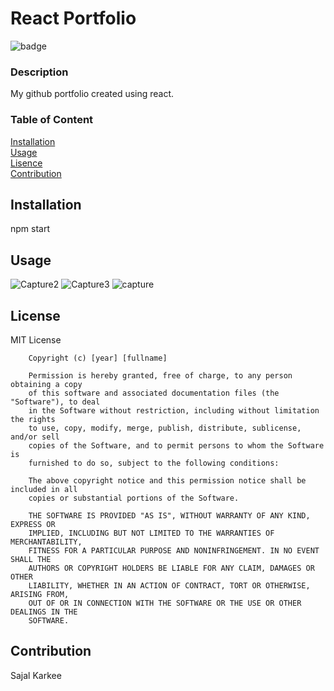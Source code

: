 
# React Portfolio

![badge](https://img.shields.io/badge/MIT-green)


### Description
My github portfolio created using react.

### Table of Content  
[Installation](#Installation)  
[Usage](#Usage)  
[Lisence](#License)  
[Contribution](#Contribution)

## Installation 
npm start

## Usage
![Capture2](https://user-images.githubusercontent.com/69816889/100044033-9d4c2400-2ddc-11eb-9f1e-cdcf177078a4.PNG)
![Capture3](https://user-images.githubusercontent.com/69816889/100044034-9cb38d80-2ddc-11eb-8bdc-b3e1a80c65bd.PNG)
![capture](https://user-images.githubusercontent.com/69816889/100044035-9de4ba80-2ddc-11eb-84ce-958217f2cc72.PNG)


## License
MIT License

        Copyright (c) [year] [fullname]
        
        Permission is hereby granted, free of charge, to any person obtaining a copy
        of this software and associated documentation files (the "Software"), to deal
        in the Software without restriction, including without limitation the rights
        to use, copy, modify, merge, publish, distribute, sublicense, and/or sell
        copies of the Software, and to permit persons to whom the Software is
        furnished to do so, subject to the following conditions:
        
        The above copyright notice and this permission notice shall be included in all
        copies or substantial portions of the Software.
        
        THE SOFTWARE IS PROVIDED "AS IS", WITHOUT WARRANTY OF ANY KIND, EXPRESS OR
        IMPLIED, INCLUDING BUT NOT LIMITED TO THE WARRANTIES OF MERCHANTABILITY,
        FITNESS FOR A PARTICULAR PURPOSE AND NONINFRINGEMENT. IN NO EVENT SHALL THE
        AUTHORS OR COPYRIGHT HOLDERS BE LIABLE FOR ANY CLAIM, DAMAGES OR OTHER
        LIABILITY, WHETHER IN AN ACTION OF CONTRACT, TORT OR OTHERWISE, ARISING FROM,
        OUT OF OR IN CONNECTION WITH THE SOFTWARE OR THE USE OR OTHER DEALINGS IN THE
        SOFTWARE.

## Contribution
Sajal Karkee

